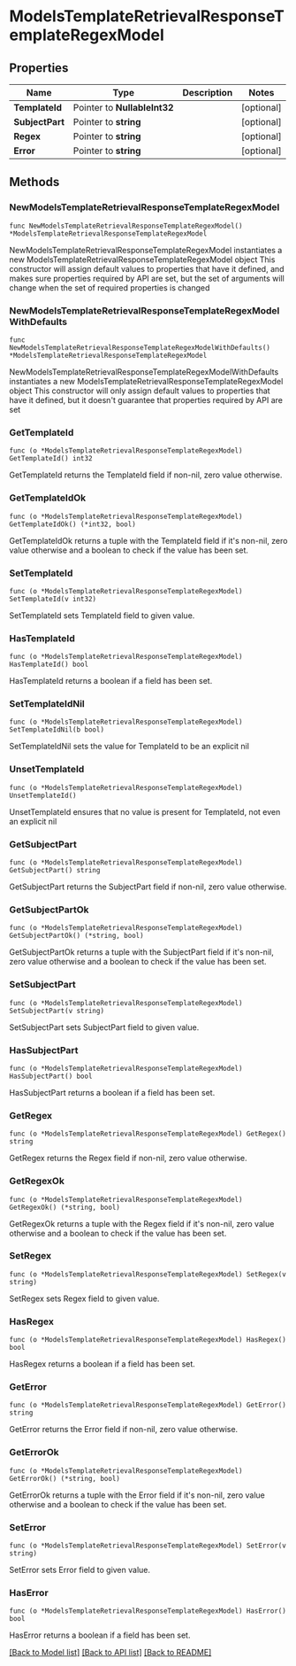 # ModelsTemplateRetrievalResponseTemplateRegexModel

## Properties

Name | Type | Description | Notes
------------ | ------------- | ------------- | -------------
**TemplateId** | Pointer to **NullableInt32** |  | [optional] 
**SubjectPart** | Pointer to **string** |  | [optional] 
**Regex** | Pointer to **string** |  | [optional] 
**Error** | Pointer to **string** |  | [optional] 

## Methods

### NewModelsTemplateRetrievalResponseTemplateRegexModel

`func NewModelsTemplateRetrievalResponseTemplateRegexModel() *ModelsTemplateRetrievalResponseTemplateRegexModel`

NewModelsTemplateRetrievalResponseTemplateRegexModel instantiates a new ModelsTemplateRetrievalResponseTemplateRegexModel object
This constructor will assign default values to properties that have it defined,
and makes sure properties required by API are set, but the set of arguments
will change when the set of required properties is changed

### NewModelsTemplateRetrievalResponseTemplateRegexModelWithDefaults

`func NewModelsTemplateRetrievalResponseTemplateRegexModelWithDefaults() *ModelsTemplateRetrievalResponseTemplateRegexModel`

NewModelsTemplateRetrievalResponseTemplateRegexModelWithDefaults instantiates a new ModelsTemplateRetrievalResponseTemplateRegexModel object
This constructor will only assign default values to properties that have it defined,
but it doesn't guarantee that properties required by API are set

### GetTemplateId

`func (o *ModelsTemplateRetrievalResponseTemplateRegexModel) GetTemplateId() int32`

GetTemplateId returns the TemplateId field if non-nil, zero value otherwise.

### GetTemplateIdOk

`func (o *ModelsTemplateRetrievalResponseTemplateRegexModel) GetTemplateIdOk() (*int32, bool)`

GetTemplateIdOk returns a tuple with the TemplateId field if it's non-nil, zero value otherwise
and a boolean to check if the value has been set.

### SetTemplateId

`func (o *ModelsTemplateRetrievalResponseTemplateRegexModel) SetTemplateId(v int32)`

SetTemplateId sets TemplateId field to given value.

### HasTemplateId

`func (o *ModelsTemplateRetrievalResponseTemplateRegexModel) HasTemplateId() bool`

HasTemplateId returns a boolean if a field has been set.

### SetTemplateIdNil

`func (o *ModelsTemplateRetrievalResponseTemplateRegexModel) SetTemplateIdNil(b bool)`

 SetTemplateIdNil sets the value for TemplateId to be an explicit nil

### UnsetTemplateId
`func (o *ModelsTemplateRetrievalResponseTemplateRegexModel) UnsetTemplateId()`

UnsetTemplateId ensures that no value is present for TemplateId, not even an explicit nil
### GetSubjectPart

`func (o *ModelsTemplateRetrievalResponseTemplateRegexModel) GetSubjectPart() string`

GetSubjectPart returns the SubjectPart field if non-nil, zero value otherwise.

### GetSubjectPartOk

`func (o *ModelsTemplateRetrievalResponseTemplateRegexModel) GetSubjectPartOk() (*string, bool)`

GetSubjectPartOk returns a tuple with the SubjectPart field if it's non-nil, zero value otherwise
and a boolean to check if the value has been set.

### SetSubjectPart

`func (o *ModelsTemplateRetrievalResponseTemplateRegexModel) SetSubjectPart(v string)`

SetSubjectPart sets SubjectPart field to given value.

### HasSubjectPart

`func (o *ModelsTemplateRetrievalResponseTemplateRegexModel) HasSubjectPart() bool`

HasSubjectPart returns a boolean if a field has been set.

### GetRegex

`func (o *ModelsTemplateRetrievalResponseTemplateRegexModel) GetRegex() string`

GetRegex returns the Regex field if non-nil, zero value otherwise.

### GetRegexOk

`func (o *ModelsTemplateRetrievalResponseTemplateRegexModel) GetRegexOk() (*string, bool)`

GetRegexOk returns a tuple with the Regex field if it's non-nil, zero value otherwise
and a boolean to check if the value has been set.

### SetRegex

`func (o *ModelsTemplateRetrievalResponseTemplateRegexModel) SetRegex(v string)`

SetRegex sets Regex field to given value.

### HasRegex

`func (o *ModelsTemplateRetrievalResponseTemplateRegexModel) HasRegex() bool`

HasRegex returns a boolean if a field has been set.

### GetError

`func (o *ModelsTemplateRetrievalResponseTemplateRegexModel) GetError() string`

GetError returns the Error field if non-nil, zero value otherwise.

### GetErrorOk

`func (o *ModelsTemplateRetrievalResponseTemplateRegexModel) GetErrorOk() (*string, bool)`

GetErrorOk returns a tuple with the Error field if it's non-nil, zero value otherwise
and a boolean to check if the value has been set.

### SetError

`func (o *ModelsTemplateRetrievalResponseTemplateRegexModel) SetError(v string)`

SetError sets Error field to given value.

### HasError

`func (o *ModelsTemplateRetrievalResponseTemplateRegexModel) HasError() bool`

HasError returns a boolean if a field has been set.


[[Back to Model list]](../README.md#documentation-for-models) [[Back to API list]](../README.md#documentation-for-api-endpoints) [[Back to README]](../README.md)


